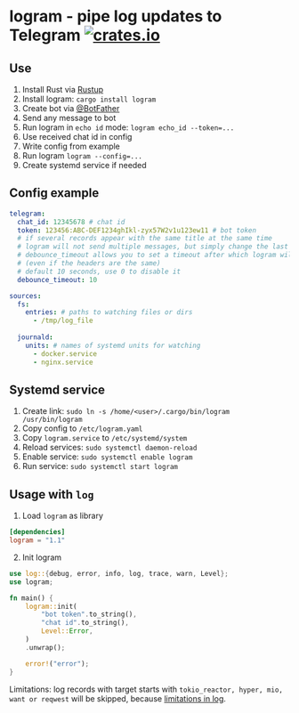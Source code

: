 # logram - pipe log updates to Telegram [![crates.io](https://img.shields.io/crates/v/logram.svg)](https://crates.io/crates/logram)

## Use
1. Install Rust via [Rustup](https://rustup.rs)
2. Install logram: `cargo install logram`
3. Create bot via [@BotFather](https://t.me/BotFather)
4. Send any message to bot
5. Run logram in `echo id` mode: `logram echo_id --token=...`
6. Use received chat id in config
7. Write config from example
8. Run logram `logram --config=...`
9. Create systemd service if needed

## Config example
```yaml
telegram:
  chat_id: 12345678 # chat id
  token: 123456:ABC-DEF1234ghIkl-zyx57W2v1u123ew11 # bot token
  # if several records appear with the same title at the same time
  # logram will not send multiple messages, but simply change the last message.
  # debounce_timeout allows you to set a timeout after which logram will send a new message
  # (even if the headers are the same)
  # default 10 seconds, use 0 to disable it
  debounce_timeout: 10

sources:
  fs: 
    entries: # paths to watching files or dirs
      - /tmp/log_file
      
  journald:
    units: # names of systemd units for watching
      - docker.service
      - nginx.service
```

## Systemd service
1. Create link: `sudo ln -s /home/<user>/.cargo/bin/logram /usr/bin/logram`
2. Copy config to `/etc/logram.yaml`
3. Copy `logram.service` to `/etc/systemd/system`
4. Reload services: `sudo systemctl daemon-reload`
5. Enable service: `sudo systemctl enable logram`
6. Run service: `sudo systemctl start logram`

## Usage with `log`
1. Load `logram` as library
```toml
[dependencies]
logram = "1.1"
```
2. Init logram
```rust
use log::{debug, error, info, log, trace, warn, Level};
use logram;

fn main() {
    logram::init(
        "bot token".to_string(),
        "chat id".to_string(),
        Level::Error,
    )
    .unwrap();

    error!("error");
}
```
Limitations: log records with target starts with `tokio_reactor, hyper, mio, want or reqwest` will be skipped, because [limitations in log](https://github.com/rust-lang-nursery/log/issues/312).
